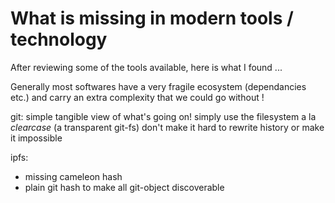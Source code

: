 # What is missing in modern tools / technology

After reviewing some of the tools available, here is what I found ...

Generally most softwares have a very fragile ecosystem (dependancies etc.)
and carry an extra complexity that we could go without !


git: simple tangible view of what's going on! 
     simply use the filesystem a la *clearcase* (a transparent git-fs)
     don't make it hard to rewrite history or make it impossible

ipfs:
 - missing cameleon hash
 - plain git hash to make all git-object discoverable

